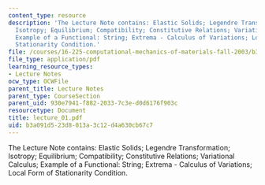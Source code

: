 ```yaml
---
content_type: resource
description: 'The Lecture Note contains: Elastic Solids; Legendre Transformation;
  Isotropy; Equilibrium; Compatibility; Constitutive Relations; Variational Calculus;
  Example of a Functional: String; Extrema - Calculus of Variations; Local Form of
  Stationarity Condition.'
file: /courses/16-225-computational-mechanics-of-materials-fall-2003/b3a091d523d8013a3c12d4a630cb67c7_lecture_01.pdf
file_type: application/pdf
learning_resource_types:
- Lecture Notes
ocw_type: OCWFile
parent_title: Lecture Notes
parent_type: CourseSection
parent_uid: 930e7941-f882-2033-7c3e-d0d6176f903c
resourcetype: Document
title: lecture_01.pdf
uid: b3a091d5-23d8-013a-3c12-d4a630cb67c7
---
```

The Lecture Note contains: Elastic Solids; Legendre Transformation; Isotropy; Equilibrium; Compatibility; Constitutive Relations; Variational Calculus; Example of a Functional: String; Extrema - Calculus of Variations; Local Form of Stationarity Condition.

